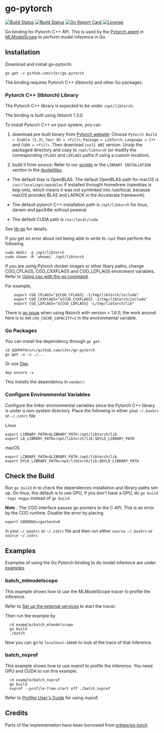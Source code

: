 # go-pytorch

[![Build Status](https://travis-ci.org/c3sr/go-pytorch.svg?branch=master)](https://travis-ci.org/c3sr/go-pytorch)
[![Build Status](https://dev.azure.com/yhchang/c3sr/_apis/build/status/c3sr.go-pytorch?branchName=master)](https://dev.azure.com/yhchang/c3sr/_build/latest?definitionId=2&branchName=master)
[![Go Report Card](https://goreportcard.com/badge/github.com/c3sr/go-pytorch)](https://goreportcard.com/report/github.com/c3sr/go-pytorch)
[![License](https://img.shields.io/badge/License-Apache%202.0-blue.svg)](https://opensource.org/licenses/Apache-2.0)

Go binding for Pytorch C++ API.
This is used by the [Pytorch agent](https://github.com/c3sr/pytorch) in [MLModelScope](mlmodelscope.org) to perform model inference in Go.

## Installation

Download and install go-pytorch:

```
go get -v github.com/c3sr/go-pytorch
```

The binding requires Pytorch C++ (libtorch) and other Go packages.

### Pytorch C++ (libtorch) Library

The Pytorch C++ library is expected to be under `/opt/libtorch`.

The binding is built using libtorch 1.3.0.

To install Pytorch C++ on your system, you can

1. download pre-built binary from [Pytorch website](https://pytorch.org): Choose `Pytorch Build = Stable (1.3)`, `Your OS = <fill>`, `Package = LibTorch`, `Language = C++` and `CUDA = <fill>`. Then download `cxx11 ABI` version. Unzip the packaged directory and copy to `/opt/libtorch` (or modify the corresponding `CFLAGS` and `LDFLAGS` paths if using a custom location).

2. build it from source: Refer to our [scripts](scripts) or the `LIBRARY INSTALLATION` section in the [dockefiles](dockerfiles).

- The default blas is OpenBLAS.
  The default OpenBLAS path for macOS is `/usr/local/opt/openblas` if installed throught homebrew (openblas is keg-only, which means it was not symlinked into /usr/local, because macOS provides BLAS and LAPACK in the Accelerate framework).

- The default pytorch C++ installation path is `/opt/libtorch` for linux, darwin and ppc64le without powerai

- The default CUDA path is `/usr/local/cuda`

See [lib.go](lib.go) for details.

If you get an error about not being able to write to `/opt` then perform the following

```
sudo mkdir -p /opt/libtorch
sudo chown -R `whoami` /opt/libtorch
```

If you are using Pytorch docker images or other libary paths, change CGO_CFLAGS, CGO_CXXFLAGS and CGO_LDFLAGS enviroment variables. Refer to [Using cgo with the go command](https://golang.org/cmd/cgo/#hdr-Using_cgo_with_the_go_command).

For example,

```
    export CGO_CFLAGS="${CGO_CFLAGS} -I/tmp/libtorch/include"
    export CGO_CXXFLAGS="${CGO_CXXFLAGS} -I/tmp/libtorch/include"
    export CGO_LDFLAGS="${CGO_LDFLAGS} -L/tmp/libtorch/lib"
```

There is [an issue](https://github.com/pytorch/pytorch/issues/27971) when using libtorch with version < 1.6.0, the work around here is to set `LRU_CACHE_CAPACITY=1` in the environmental variable.

### Go Packages

You can install the dependency through `go get`.

```
cd $GOPATH/src/github.com/c3sr/go-pytorch
go get -u -v ./...
```

Or use [Dep](https://github.com/golang/dep).

```
dep ensure -v
```

This installs the dependency in `vendor/`.

### Configure Environmental Variables

Configure the linker environmental variables since the Pytorch C++ library is under a non-system directory. Place the following in either your `~/.bashrc` or `~/.zshrc` file

Linux
```
export LIBRARY_PATH=$LIBRARY_PATH:/opt/libtorch/lib
export LD_LIBRARY_PATH=/opt/libtorch/lib:$DYLD_LIBRARY_PATH

```

macOS
```
export LIBRARY_PATH=$LIBRARY_PATH:/opt/libtorch/lib
export DYLD_LIBRARY_PATH=/opt/libtorch/lib:$DYLD_LIBRARY_PATH
```
## Check the Build

Run `go build` in to check the dependences installation and library paths set-up.
On linux, the default is to use GPU, if you don't have a GPU, do `go build -tags nogpu` instead of `go build`.

**_Note_** : The CGO interface passes go pointers to the C API. This is an error by the CGO runtime. Disable the error by placing

```
export GODEBUG=cgocheck=0
```

in your `~/.bashrc` or `~/.zshrc` file and then run either `source ~/.bashrc` or `source ~/.zshrc`

## Examples

Examples of using the Go Pytorch binding to do model inference are under [examples](examples)

### batch_mlmodelscope

This example shows how to use the MLModelScope tracer to profile the inference.

Refer to [Set up the external services](https://docs.mlmodelscope.org/installation/source/external_services/) to start the tracer.

Then run the example by

```
  cd example/batch_mlmodelscope
  go build
  ./batch
```

Now you can go to `localhost:16686` to look at the trace of that inference.

### batch_nvprof

This example shows how to use nvprof to profile the inference. You need GPU and CUDA to run this example.

```
  cd example/batch_nvprof
  go build
  nvprof --profile-from-start off ./batch_nvprof
```

Refer to [Profiler User's Guide](https://docs.nvidia.com/cuda/profiler-users-guide/index.html) for using nvprof.

## Credits

Parts of the implementation have been borrowed from [orktes/go-torch](https://github.com/orktes/go-torch)
